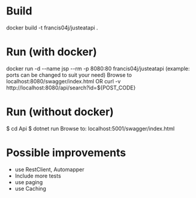

# Build 
docker build -t francis04j/justeatapi .

# Run (with docker)
 docker run -d --name jsp --rm -p 8080:80 francis04j/justeatapi (example: ports can be changed to suit your need)
 Browse to localhost:8080/swagger/index.html
 OR
 curl -v http://localhost:8080/api/search?id=${POST_CODE}

# Run (without docker)
$ cd Api
$ dotnet run
Browse to: localhost:5001/swagger/index.html

# Possible improvements 
 - use RestClient, Automapper
 - Include more tests
 - use paging
 - use Caching
 